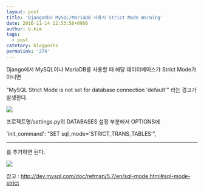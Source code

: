 ```yaml
---
layout: post
title: 'Django에서 MySQL/MariaDB 사용시 Strict Mode Warning'
date: 2016-11-14 12:53:58+0900
author: b.kim
tags:
  - post
catetory: blogposts
permalink: '274'
---
```



  

Django에서 MySQL이나 MariaDB를 사용할 때 해당 데이터베이스가 Strict Mode가 아니면

"MySQL Strict Mode is not set for database connection 'default'" 라는 경고가 발생한다.

  

![](https://raw.githubusercontent.com/tibyte/blog-res/master/legacy/274/0.png)

  

  

프로젝트명/settings.py의 DATABASES 설정 부분에서 OPTIONS에

'init_command': "SET sql_mode='STRICT_TRANS_TABLES'",  
  
---  
  
를 추가하면 된다.

  

![](https://raw.githubusercontent.com/tibyte/blog-res/master/legacy/274/1.png)

  

  

  

참고 : <http://dev.mysql.com/doc/refman/5.7/en/sql-mode.html#sql-mode-strict>

  

  

  


